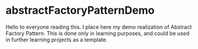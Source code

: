 # abstractFactoryPatternDemo
Hello to everyone reading this. I place here my demo realization of Abstract Factory Pattern. 
This is done only in learning purposes, and could be used in further learning projects as a template.
